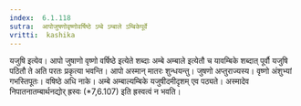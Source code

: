 ```yaml
---
index:  6.1.118
sutra:  आपोजुषणोवृष्णोवर्षिष्ठे ऽम्बे ऽम्बाले ऽम्बिकेपूर्वे
vritti:  kashika 
---
```


यजुषि इत्येव। आपो जुषाणो वृष्णो वर्षिष्ठे इत्येते शब्दाः अम्बे अम्बाले इत्येतौ च यावम्बिके शब्दात् पूर्वौ यजुषि पठितौ ते अति परतः प्रकृत्या भवन्ति। आपो अस्मान् मातरः शुन्धयन्तु। जुषणो अप्तुराज्यस्य। वृष्णो अंशुभ्यां गभस्तिपूतः। वषिष्ठे अधि नाके। अम्बे अम्बाल्यम्बिके यजुषीदमीदृशम् एव पठ्यते। अस्मादेव निपातनातम्बार्थनद्योर् ह्रस्वः (*7,6.107) इति ह्रस्वत्वं न भवति।

